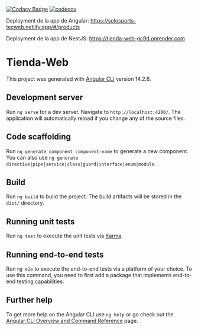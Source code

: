 [![Codacy Badge](https://app.codacy.com/project/badge/Grade/d91055ebd83345629824ba9856a7e730)](https://app.codacy.com/gh/PieresAgustin/Tienda-Web-Angular/dashboard?utm_source=gh&utm_medium=referral&utm_content=&utm_campaign=Badge_grade)
[![codecov](https://codecov.io/gh/PieresAgustin/Tienda-Web-Angular/graph/badge.svg?token=WDJ9VUS8AQ)](https://codecov.io/gh/PieresAgustin/Tienda-Web-Angular)

Deployment de la app de Angular: https://solosports-tecweb.netlify.app/#/products

Deployment de la app de NestJS: https://tienda-web-gc9d.onrender.com

# Tienda-Web

This project was generated with [Angular CLI](https://github.com/angular/angular-cli) version 14.2.6.

## Development server

Run `ng serve` for a dev server. Navigate to `http://localhost:4200/`. The application will automatically reload if you change any of the source files.

## Code scaffolding

Run `ng generate component component-name` to generate a new component. You can also use `ng generate directive|pipe|service|class|guard|interface|enum|module`.

## Build

Run `ng build` to build the project. The build artifacts will be stored in the `dist/` directory.

## Running unit tests

Run `ng test` to execute the unit tests via [Karma](https://karma-runner.github.io).

## Running end-to-end tests

Run `ng e2e` to execute the end-to-end tests via a platform of your choice. To use this command, you need to first add a package that implements end-to-end testing capabilities.

## Further help

To get more help on the Angular CLI use `ng help` or go check out the [Angular CLI Overview and Command Reference](https://angular.io/cli) page.
